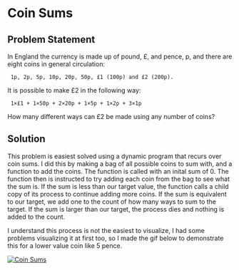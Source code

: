 # Coin Sums

## Problem Statement

In England the currency is made up of pound, £, and pence, p, and there are eight coins in general circulation:

     1p, 2p, 5p, 10p, 20p, 50p, £1 (100p) and £2 (200p).

It is possible to make £2 in the following way:

     1×£1 + 1×50p + 2×20p + 1×5p + 1×2p + 3×1p

How many different ways can £2 be made using any number of coins?

## Solution
This problem is easiest solved using a dynamic program that recurs over coin sums. I did this by making a bag of all possible coins to sum with, and a function to add the coins. The function is called with an inital sum of 0. The function then is instructed to try adding each coin from the bag to see what the sum is. If the sum is less than our target value, the function calls a child copy of its process to continue adding more coins. If the sum is equivalent to our target, we add one to the count of how many ways to sum to the target. If the sum is larger than our target, the process dies and nothing is added to the count.

I understand this process is not the easiest to visualize, I had some problems visualizing it at first too, so I made the gif below to demonstrate this for a lower value coin like 5 pence.

<a href="https://github.com/AncientAbysswalker/Projekt-Euler/blob/master/Euler%20Projekt%20031%20-%20Coin%20Sums/CoinGIF.gif"><img src="https://github.com/AncientAbysswalker/Projekt-Euler/blob/master/Euler%20Projekt%20031%20-%20Coin%20Sums/CoinGIF.gif" title="Coin Sums" /></a>
